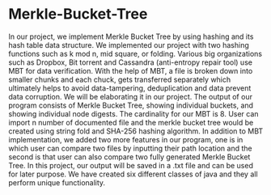 # Merkle-Bucket-Tree
In our project, we implement Merkle Bucket Tree by using hashing and its hash table data structure. We implemented our project with two hashing functions such as k mod n, mid square, or folding. Various big organizations such as Dropbox, Bit torrent and Cassandra (anti-entropy repair tool) use MBT for data verification. With the help of MBT, a file is broken down into smaller chunks and each chuck, gets transferred separately which ultimately helps to avoid data-tampering, deduplication and data prevent data corruption. We will be elaborating it in our project.
The output of our program consists of Merkle Bucket Tree, showing individual buckets, and showing individual node digests. The cardinality for our MBT is 8. User can import n number of documented file and the merkle bucket tree would be created using string fold and SHA-256 hashing algorithm. In addition to MBT implementation, we added two more features in our program, one is in which user can compare two files by inputting their path location and the second is that user can also compare two fully generated Merkle Bucket Tree. In this project, our output will be saved in a .txt file and can be used for later purpose.  We have created six different classes of java and they all perform unique functionality. 

